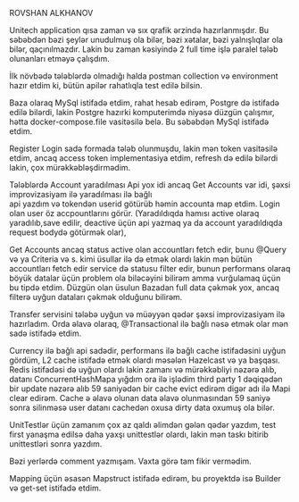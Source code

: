 ROVSHAN ALKHANOV 

Unitech application qısa zaman və sıx qrafik ərzində hazırlanmışdır. Bu səbəbdən bəzi şeylər unudulmuş ola bilər,
bəzi xətalar, bəzi yalnışlıqlar ola bilər, qaçınılmazdır. Lakin bu zaman kəsiyində 2 full time işlə paralel tələb 
olunanları etməyə çalışdım.

İlk növbədə tələblərdə olmadığı halda postman collection və environment hazır etdim ki, bütün apilər rahatlıqla 
test edilə bilsin.

Baza olaraq MySql istifadə etdim, rahat hesab edirəm, Postgre də istifadə edilə bilərdi, lakin Postgre hazırki 
komputerimdə niyəsə düzgün çalışmır, hətta docker-compose.file vasitəsilə belə. Bu səbəbdən MySql istifadə etdim.

Register Login sadə formada tələb olunmuşdu, lakin mən token vasitəsilə etdim, ancaq access token implementasiya etdim,
refresh də edilə bilərdi lakin, çox mürəkkəbləşdirmədim.

Tələblərdə Account yaradılması Api yox idi ancaq Get Accounts var idi, şəxsi improvizasiyam ilə yaradılması ilə bağlı  
api yazdım və tokendən userid götürüb həmin accounta map etdim. Login olan user öz accpountlarını görür.
(Yaradıldıqda hamısı active olaraq yaradılıb,save edilir, deactive üçün api yazmaq ya da account yaradıldıqda
request bodydə götürmək olar),

Get Accounts ancaq status active olan accountları fetch edir, bunu @Query və ya Criteria və s. kimi üsullar ilə də etmək 
olardı lakin mən bütün accountları fetch edir service də statusu filter edir, bunun performans olaraq böyük datalar üçün 
problem ola biləcəyini bilirəm amma vurğulamaq üçün bu tipdə etdim. Düzgün olan üsulun Bazadan full data çəkmək yox, 
ancaq filterə uyğun dataları çəkmək olduğunu bilirəm.

Transfer servisini tələbə uyğun və müəyyən qədər şəxsi improvizasiyam ilə hazırladım. Orda əlavə olaraq, 
@Transactional ilə bağlı nəsə etmək olar mən sadə istifadə etdim.

Currency ilə bağlı api sadədir, performans ilə bağlı cache istifadəsini uyğun gördüm, L2 cache istifadə etmək olardı 
məsələn Hazelcast və ya başqası. Redis istifadəsi də uyğun olardı lakin zamanı və mürəkkəbliyi nəzərə alıb, datanı 
ConcurrentHashMapa yığdım ora ilə işlədim third party 1 dəqiqədən bir update nəzərə alıb 59 saniyədən bir cache evict edirəm
digər adı ilə Mapi clear edirəm. Cache ə əlavə olunan data əlavə olunmasından 59 saniyə sonra silinməsə user datanı 
cachedən oxusa dirty data oxumuş ola bilər. 


UnitTestlər üçün zamanım çox az qaldı əlimdən gələn qədər yazdım, test first yanaşma edilsə daha yaxşı unittestlər olardı, 
lakin mən taskı bitirib unittestləri sonra yazdım.

Bəzi yerlərdə comment yazmışam. Vaxta görə tam fikir vermədim.

Mapping üçün əsasən Mapstruct istifadə edirəm, bu proyektdə isə Builder və get-set istifadə etdim.

